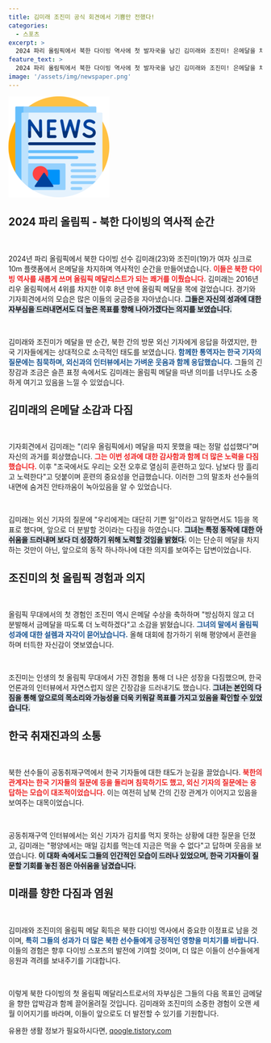 ```yaml
---
title: 김미래 조진미 공식 회견에서 기쁨만 전했다!
categories:
  - 스포츠
excerpt: >
  2024 파리 올림픽에서 북한 다이빙 역사에 첫 발자국을 남긴 김미래와 조진미! 은메달을 차지한 둘은 한국 기자들의 질문을 외면하며 외신과의 소통에 집중했다. 이들의 복잡한 감정과 훈련 비하인드 스토리를 클릭하면 확인해보세요!
feature_text: >
  2024 파리 올림픽에서 북한 다이빙 역사에 첫 발자국을 남긴 김미래와 조진미! 은메달을 차지한 둘은 한국 기자들의 질문을 외면하며 외신과의 소통에 집중했다. 이들의 복잡한 감정과 훈련 비하인드 스토리를 클릭하면 확인해보세요!
image: '/assets/img/newspaper.png'
---
```


<p><img src="/assets/img/newspaper.png" alt="kimp 속보" /></p>

<h2 data-ke-size="size26">2024 파리 올림픽 - 북한 다이빙의 역사적 순간</h2>

<p data-ke-size="size16">&nbsp;</p>  

<p>2024년 파리 올림픽에서 북한 다이빙 선수 김미래(23)와 조진미(19)가 여자 싱크로 10m 플랫폼에서 은메달을 차지하며 역사적인 순간을 만들어냈습니다. <b><span style="color: #ee2323;">이들은 북한 다이빙 역사를 새롭게 쓰며 올림픽 메달리스트가 되는 쾌거를 이뤘습니다.</span></b>  김미래는 2016년 리우 올림픽에서 4위를 차지한 이후 8년 만에 올림픽 메달을 목에 걸었습니다. 경기와 기자회견에서의 모습은 많은 이들의 궁금증을 자아냈습니다. <b><span style="background-color: #21538527;">그들은 자신의 성과에 대한 자부심을 드러내면서도 더 높은 목표를 향해 나아가겠다는 의지를 보였습니다.</span></b></p>

<p data-ke-size="size16">&nbsp;</p> 

<p>김미래와 조진미가 메달을 딴 순간, 북한 간의 방문 외신 기자에게 응답을 하였지만, 한국 기자들에게는 상대적으로 소극적인 태도를 보였습니다. <b><span style="color: #1a5490;">함께한 통역자는 한국 기자의 질문에는 침묵하며, 외신과의 인터뷰에서는 가벼운 웃음과 함께 응답했습니다.</span></b> 그들의 긴장감과 조금은 슬픈 표정 속에서도 김미래는 올림픽 메달을 따낸 의미를 너무나도 소중하게 여기고 있음을 느낄 수 있었습니다.</p>

<h2 data-ke-size="size26">김미래의 은메달 소감과 다짐</h2>

<p data-ke-size="size16">&nbsp;</p> 

<p>기자회견에서 김미래는 "(리우 올림픽에서) 메달을 따지 못했을 때는 정말 섭섭했다"며 자신의 과거를 회상했습니다. <b><span style="color: #ee2323;">그는 이번 성과에 대한 감사함과 함께 더 많은 노력을 다짐했습니다.</span></b> 이후 "조국에서도 우리는 오전 오후로 열심히 훈련하고 있다. 남보다 땀 흘리고 노력한다"고 덧붙이며 훈련의 중요성을 언급했습니다. 이러한 그의 말조차 선수들의 내면에 숨겨진 안타까움이 녹아있음을 알 수 있었습니다.</p>

<p data-ke-size="size16">&nbsp;</p> 

<p>김미래는 외신 기자의 질문에 "우리에게는 대단히 기쁜 일"이라고 말하면서도 1등을 목표로 했다며, 앞으로 더 분발할 것이라는 다짐을 하였습니다. <b><span style="background-color: #21538527;">그녀는 특정 동작에 대한 아쉬움을 드러내며 보다 더 성장하기 위해 노력할 것임을 밝혔다.</span></b> 이는 단순히 메달을 차지하는 것만이 아닌, 앞으로의 동작 하나하나에 대한 의지를 보여주는 답변이었습니다.</p>

<h2 data-ke-size="size26">조진미의 첫 올림픽 경험과 의지</h2>

<p data-ke-size="size16">&nbsp;</p> 

<p>올림픽 무대에서의 첫 경험인 조진미 역시 은메달 수상을 축하하며 "방심하지 않고 더 분발해서 금메달을 따도록 더 노력하겠다"고 소감을 밝혔습니다. <b><span style="color: #1a5490;">그녀의 말에서 올림픽 성과에 대한 설렘과 자각이 묻어났습니다.</span></b> 올해 대회에 참가하기 위해 평양에서 훈련을 하며 터득한 자신감이 엿보였습니다.</p>

<p data-ke-size="size16">&nbsp;</p> 

<p>조진미는 인생의 첫 올림픽 무대에서 가진 경험을 통해 더 나은 성장을 다짐했으며, 한국 언론과의 인터뷰에서 자연스럽지 않은 긴장감을 드러내기도 했습니다. <b><span style="background-color: #21538527;">그녀는 본인의 다짐을 통해 앞으로의 목소리와 가능성을 더욱 키워갈 목표를 가지고 있음을 확인할 수 있었습니다.</span></b></p>

<h2 data-ke-size="size26">한국 취재진과의 소통</h2>

<p data-ke-size="size16">&nbsp;</p> 

<p>북한 선수들이 공동취재구역에서 한국 기자들에 대한 태도가 눈길을 끌었습니다. <b><span style="color: #ee2323;">북한의 관계자는 한국 기자들의 질문에 등을 돌리며 침묵하기도 했고, 외신 기자의 질문에는 응답하는 모습이 대조적이었습니다.</span></b> 이는 여전히 남북 간의 긴장 관계가 이어지고 있음을 보여주는 대목이었습니다.</p>

<p data-ke-size="size16">&nbsp;</p> 

<p>공동취재구역 인터뷰에서는 외신 기자가 김치를 먹지 못하는 상황에 대한 질문을 던졌고, 김미래는 "평양에서는 매일 김치를 먹는데 지금은 먹을 수 없다"고 답하며 웃음을 보였습니다. <b><span style="background-color: #21538527;">이 대화 속에서도 그들의 인간적인 모습이 드러나 있었으며, 한국 기자들이 질문할 기회를 놓친 점은 아쉬움을 남겼습니다.</span></b> </p>

<h2 data-ke-size="size26">미래를 향한 다짐과 염원</h2>

<p data-ke-size="size16">&nbsp;</p> 

<p>김미래와 조진미의 올림픽 메달 획득은 북한 다이빙 역사에서 중요한 이정표로 남을 것이며, <b><span style="color: #1a5490;">특히 그들의 성과가 더 많은 북한 선수들에게 긍정적인 영향을 미치기를 바랍니다.</span></b> 이들의 경험은 향후 다이빙 스포츠의 발전에 기여할 것이며, 더 많은 이들이 선수들에게 응원과 격려를 보내주기를 기대합니다.</p>

<p data-ke-size="size16">&nbsp;</p> 

<p>이렇게 북한 다이빙의 첫 올림픽 메달리스트로서의 자부심은 그들의 다음 목표인 금메달을 향한 압박감과 함께 끌어올려질 것입니다. 김미래와 조진미의 소중한 경험이 오랜 세월 이어지기를 바라며, 이들이 앞으로도 더 발전할 수 있기를 기원합니다.</p>
유용한 생활 정보가 필요하시다면, <a href="https://qoogle.tistory.com" rel="dofollow">qoogle.tistory.com</a>


